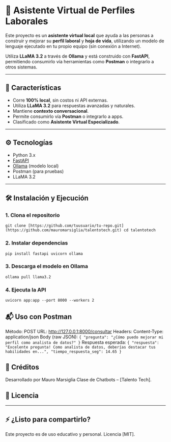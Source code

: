 # 🤖 Asistente Virtual de Perfiles Laborales

Este proyecto es un **asistente virtual local** que ayuda a las personas a construir y mejorar su **perfil laboral** y **hoja de vida**, utilizando un modelo de lenguaje ejecutado en tu propio equipo (sin conexión a Internet).

Utiliza **LLaMA 3.2** a través de **Ollama** y está construido con **FastAPI**, permitiendo consumirlo vía herramientas como **Postman** o integrarlo a otros sistemas.

---

## 🚀 Características

- Corre **100% local**, sin costos ni API externas.
- Utiliza **LLaMA 3.2** para respuestas avanzadas y naturales.
- Mantiene **contexto conversacional**.
- Permite consumirlo vía **Postman** o integrarlo a apps.
- Clasificado como **Asistente Virtual Especializado**.

---

## ⚙️ Tecnologías

- Python 3.x
- [FastAPI](https://fastapi.tiangolo.com/)
- [Ollama](https://ollama.com/) (modelo local)
- Postman (para pruebas)
- LLaMA 3.2

---

## 🛠️ Instalación y Ejecución

### 1. Clona el repositorio
``
git clone [https://github.com/tuusuario/tu-repo.git](https://github.com/mauromarsiglia/talentotech.git)
cd talentotech
``

### 2. Instalar dependencias
``
pip install fastapi uvicorn ollama
``

### 3. Descarga el modelo en Ollama
``
ollama pull llama3.2
``

### 4. Ejecuta la API
``
uvicorn app:app --port 8000 --workers 2
``

## 📬 Uso con Postman
Método: POST
URL: http://127.0.0.1:8000/consultar
Headers: Content-Type: application/json
Body (raw JSON):
``
{
  "pregunta": "¿Cómo puedo mejorar mi perfil como analista de datos?"
}
``
Respuesta esperada:
``
{
  "respuesta": "Excelente pregunta! Como analista de datos, deberías destacar tus habilidades en...",
  "tiempo_respuesta_seg": 14.65
}
``

## 📄 Créditos
Desarrollado por Mauro Marsiglia
Clase de Chatbots – [Talento Tech].

## 📜 Licencia

---

## ⚡ ¿Listo para compartirlo?  
Este proyecto es de uso educativo y personal. Licencia [MIT].

